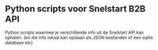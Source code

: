 # Python scripts voor Snelstart B2B API

Python scripts waarmee je verschillende info uit de Snelstart API kan ophalen.
(en die info lokaal kan opslaan als JSON bestanden of een sqlite database etc)
